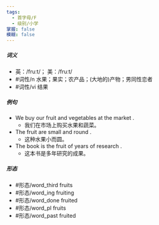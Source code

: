 ```yaml
---
tags:
  - 首字母/F
  - 级别/小学
掌握: false
模糊: false
---
```

##### 词义
- 英：/fruːt/； 美：/fruːt/
- #词性/n  水果；果实；农产品；(大地的)产物；男同性恋者
- #词性/vi  结果
##### 例句
- We buy our fruit and vegetables at the market .
	- 我们在市场上购买水果和蔬菜。
- The fruit are small and round .
	- 这种水果小而圆。
- The book is the fruit of years of research .
	- 这本书是多年研究的成果。
##### 形态
- #形态/word_third fruits
- #形态/word_ing fruiting
- #形态/word_done fruited
- #形态/word_pl fruits
- #形态/word_past fruited

